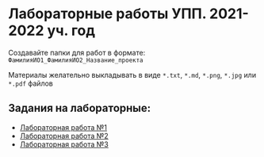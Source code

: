 # Лабораторные работы УПП. 2021-2022 уч. год

Создавайте папки для работ в формате: `ФамилияИО1_ФамилияИО2_Название_проекта`

Материалы желательно выкладывать в виде `*.txt`, `*.md`, `*.png`, `*.jpg` или `*.pdf` файлов

Задания на лабораторные:
-----------------------
- [Лабораторная работа №1](lab1.md)
- [Лабораторная работа №2](lab2.md)
- [Лабораторная работа №3](lab3.md)

